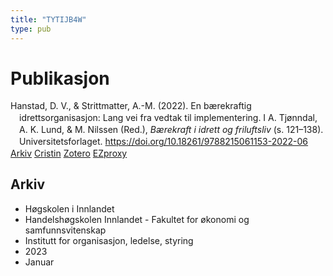 ```yaml
---
title: "TYTIJB4W"
type: pub
---
```

<h1>Publikasjon</h1>
<article id="csl-bib-container-TYTIJB4W" class="csl-bib-container">
  <div class="csl-bib-body" style="line-height: 1.35; padding-left: 1em; text-indent:-1em;">
  <div class="csl-entry">Hanstad, D. V., &amp; Strittmatter, A.-M. (2022). En b&#xE6;rekraftig idrettsorganisasjon: Lang vei fra vedtak til implementering. I A. Tj&#xF8;nndal, A. K. Lund, &amp; M. Nilssen (Red.), <i>B&#xE6;rekraft i idrett og friluftsliv</i> (s. 121&#x2013;138). Universitetsforlaget. <a href="https://doi.org/10.18261/9788215061153-2022-06">https://doi.org/10.18261/9788215061153-2022-06</a></div>
</div>
  <div class="csl-bib-buttons">
    <a href="#taxonomy-article-TYTIJB4W" class="csl-bib-button">Arkiv</a>
    <a href alt="Cristin URL" class="csl-bib-button">Cristin</a>
    <a href alt="Zotero URL" class="csl-bib-button">Zotero</a>
    <a href="http://ezproxy.inn.no/login?url=https://doi.org/10.18261/9788215061153-2022-06" class="csl-bib-button">EZproxy</a>
  </div>
  <div id="csl-bib-meta-container-TYTIJB4W"></div>
</article>
<div id="csl-bib-meta-TYTIJB4W" class="csl-bib-meta">
  <article id="taxonomy-article-TYTIJB4W" class="taxonomy-article">
    <h1>Arkiv</h1>
    <ul>
      <li>Høgskolen i Innlandet</li>
      <li>Handelshøgskolen Innlandet - Fakultet for økonomi og samfunnsvitenskap</li>
      <li>Institutt for organisasjon, ledelse, styring</li>
      <li>2023</li>
      <li>Januar</li>
    </ul>
  </article>
</div>
